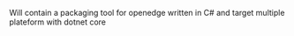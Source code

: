 Will contain a packaging tool for openedge written in C# and target multiple plateform with dotnet core